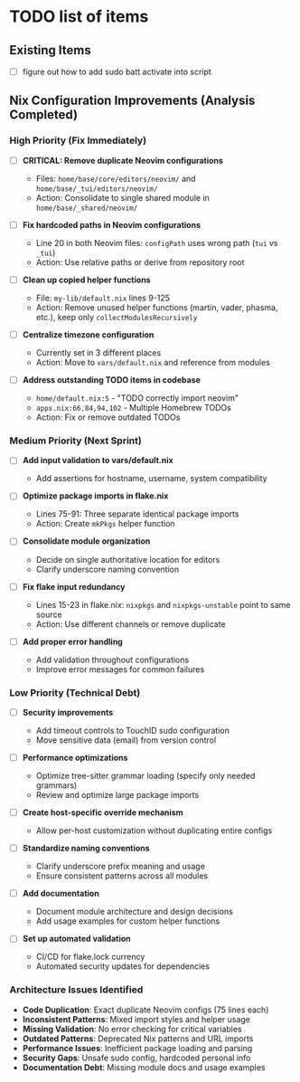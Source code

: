 # TODO list of items

## Existing Items
- [ ] figure out how to add sudo batt activate into script

## Nix Configuration Improvements (Analysis Completed)

### High Priority (Fix Immediately)
- [ ] **CRITICAL: Remove duplicate Neovim configurations**
  - Files: `home/base/core/editors/neovim/` and `home/base/_tui/editors/neovim/`
  - Action: Consolidate to single shared module in `home/base/_shared/neovim/`
  
- [ ] **Fix hardcoded paths in Neovim configurations**
  - Line 20 in both Neovim files: `configPath` uses wrong path (`tui` vs `_tui`)
  - Action: Use relative paths or derive from repository root
  
- [ ] **Clean up copied helper functions**
  - File: `my-lib/default.nix` lines 9-125
  - Action: Remove unused helper functions (martin, vader, phasma, etc.), keep only `collectModulesRecursively`
  
- [ ] **Centralize timezone configuration**
  - Currently set in 3 different places
  - Action: Move to `vars/default.nix` and reference from modules
  
- [ ] **Address outstanding TODO items in codebase**
  - `home/default.nix:5` - "TODO correctly import neovim"
  - `apps.nix:66,84,94,102` - Multiple Homebrew TODOs
  - Action: Fix or remove outdated TODOs

### Medium Priority (Next Sprint)
- [ ] **Add input validation to vars/default.nix**
  - Add assertions for hostname, username, system compatibility
  
- [ ] **Optimize package imports in flake.nix**
  - Lines 75-91: Three separate identical package imports
  - Action: Create `mkPkgs` helper function
  
- [ ] **Consolidate module organization**
  - Decide on single authoritative location for editors
  - Clarify underscore naming convention
  
- [ ] **Fix flake input redundancy**
  - Lines 15-23 in flake.nix: `nixpkgs` and `nixpkgs-unstable` point to same source
  - Action: Use different channels or remove duplicate
  
- [ ] **Add proper error handling**
  - Add validation throughout configurations
  - Improve error messages for common failures

### Low Priority (Technical Debt)
- [ ] **Security improvements**
  - Add timeout controls to TouchID sudo configuration
  - Move sensitive data (email) from version control
  
- [ ] **Performance optimizations**
  - Optimize tree-sitter grammar loading (specify only needed grammars)
  - Review and optimize large package imports
  
- [ ] **Create host-specific override mechanism**
  - Allow per-host customization without duplicating entire configs
  
- [ ] **Standardize naming conventions**
  - Clarify underscore prefix meaning and usage
  - Ensure consistent patterns across all modules
  
- [ ] **Add documentation**
  - Document module architecture and design decisions
  - Add usage examples for custom helper functions
  
- [ ] **Set up automated validation**
  - CI/CD for flake.lock currency
  - Automated security updates for dependencies

### Architecture Issues Identified
- **Code Duplication**: Exact duplicate Neovim configs (75 lines each)
- **Inconsistent Patterns**: Mixed import styles and helper usage  
- **Missing Validation**: No error checking for critical variables
- **Outdated Patterns**: Deprecated Nix patterns and URL imports
- **Performance Issues**: Inefficient package loading and parsing
- **Security Gaps**: Unsafe sudo config, hardcoded personal info
- **Documentation Debt**: Missing module docs and usage examples
